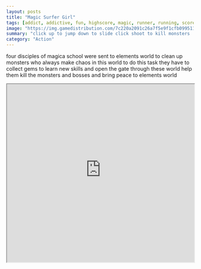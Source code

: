 ```yaml
---
layout: posts
title: "Magic Surfer Girl"
tags: [addict, addictive, fun, highscore, magic, runner, running, score, free, online, games, oyna, game, free, games, play, play, games]
image: "https://img.gamedistribution.com/7c220a2091c26a7f5e9f1cfb099511e3.jpg"
summary: "click up to jump down to slide click shoot to kill monsters  free online games oyna game free games play play games"
category: "Action"
---
```


four disciples of magica school were sent to elements world to clean up monsters who always make chaos in this world to do this task they have to collect gems to learn new skills and open the gate through these world help them kill the monsters and bosses and bring peace to elements world

<iframe width="100%" height="480px;" src="https://flash.gamedistribution.com?game=7c220a2091c26a7f5e9f1cfb099511e3"></iframe>